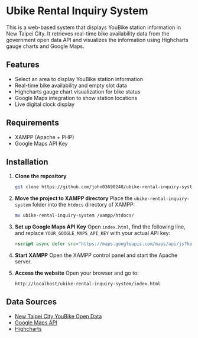 # Ubike Rental Inquiry System

This is a web-based system that displays YouBike station information in New Taipei City. It retrieves real-time bike availability data from the government open data API and visualizes the information using Highcharts gauge charts and Google Maps.

## Features

- Select an area to display YouBike station information
- Real-time bike availability and empty slot data
- Highcharts gauge chart visualization for bike status
- Google Maps integration to show station locations
- Live digital clock display

## Requirements

- XAMPP (Apache + PHP)
- Google Maps API Key

## Installation

1. **Clone the repository**
   ```sh
   git clone https://github.com/john03690248/ubike-rental-inquiry-system.git
   ```

2. **Move the project to XAMPP directory**
   Place the `ubike-rental-inquiry-system` folder into the `htdocs` directory of XAMPP:
   ```sh
   mv ubike-rental-inquiry-system /xampp/htdocs/
   ```

3. **Set up Google Maps API Key**
   Open `index.html`, find the following line, and replace `YOUR_GOOGLE_MAPS_API_KEY` with your actual API key:
   ```html
   <script async defer src="https://maps.googleapis.com/maps/api/js?key=YOUR_GOOGLE_MAPS_API_KEY&callback=initMap"></script>
   ```

4. **Start XAMPP**
   Open the XAMPP control panel and start the Apache server.

5. **Access the website**
   Open your browser and go to:
   ```
   http://localhost/ubike-rental-inquiry-system/index.html
   ```

## Data Sources

- [New Taipei City YouBike Open Data](https://data.gov.tw/)
- [Google Maps API](https://developers.google.com/maps/documentation/javascript)
- [Highcharts](https://www.highcharts.com/)
